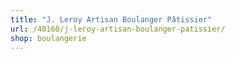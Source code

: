 ```yaml
---
title: "J. Leroy Artisan Boulanger Pâtissier"
url: /40160/j-leroy-artisan-boulanger-patissier/
shop: boulangerie
---
```

